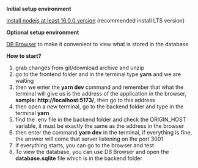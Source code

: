 **Initial setup environment**

[install nodejs at least 16.0.0 version](https://nodejs.org/en/) (recommended install LTS version)

**Optional setup environment**

[DB Browser](https://sqlitebrowser.org/dl/) to make it convenient to view what is stored in the database

**How to start?**

1. grab changes from git/download archive and unzip
2. go to the frontend folder and in the terminal type **yarn** and we are waiting
3. then we enter the **yarn dev** command and remember that what the terminal will give us is the address of the application in the browser, **sample: http://localhost:5173/**, then go to this address
4. then open a new terminal, go to the backend folder and type in the terminal **yarn**
5. find the .env file in the backend folder and check the ORIGIN_HOST variable, it must be exactly the same as the address in the browser
6. then enter the command **yarn dev** in the terminal, if everything is fine, the answer will come that server listening on the port 3001
7. if everything starts, you can go to the browser and test
8. To view the database, you can use DB Browser and open the **database.sqlite** file which is in the backend folder

